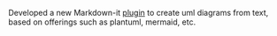 Developed a new Markdown-it [plugin](https://github.com/manastalukdar/markdown-it-textual-uml) to create uml diagrams from text, based on offerings such as plantuml, mermaid, etc.
